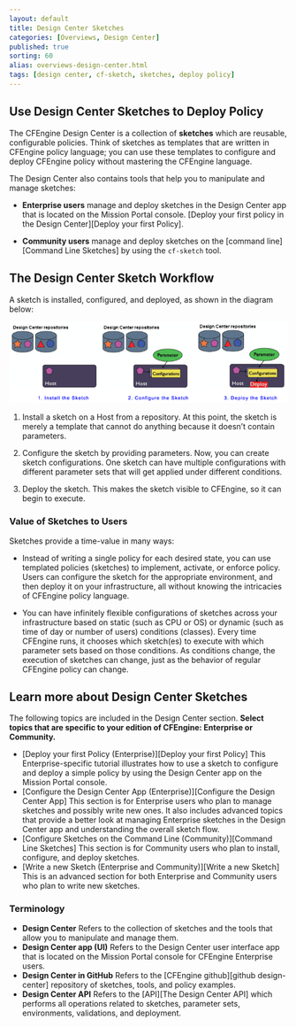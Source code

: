 ```yaml
---
layout: default
title: Design Center Sketches
categories: [Overviews, Design Center]
published: true
sorting: 60
alias: overviews-design-center.html
tags: [design center, cf-sketch, sketches, deploy policy]
---
```


## Use Design Center Sketches to Deploy Policy

The CFEngine Design Center is a collection of **sketches** which are reusable, configurable 
policies. Think of sketches as templates that are written in CFEngine policy language; you can 
use these templates to configure and deploy CFEngine policy without mastering the 
CFEngine language. 

The Design Center also contains tools that help you to manipulate and 
manage sketches: 

* **Enterprise users** manage and deploy sketches in the Design Center app that is located on 
the Mission Portal console. [Deploy your first policy in the Design Center][Deploy your first Policy].

* **Community users** manage and deploy sketches on the [command line][Command Line Sketches] by using the `cf-sketch` 
tool.

## The Design Center Sketch Workflow

A sketch is installed, configured, and deployed, as shown in the diagram below:

![Sketch Workflow](DCsketchworkflow.png)

1. Install a sketch on a Host from a repository. At this point, the sketch is merely 
a template that cannot do anything because it doesn’t contain parameters.

2. Configure the sketch by providing parameters. Now, you can create sketch 
configurations.  One sketch can have multiple configurations with different parameter sets 
that will get applied under different conditions.

3. Deploy the sketch. This makes the sketch visible to CFEngine, so it can begin to execute.

### Value of Sketches to Users

Sketches provide a time-value in many ways:

* Instead of writing a single policy for each desired state, you can use templated policies 
(sketches) to implement, activate, or enforce policy. Users can configure the sketch for 
the appropriate environment, and then deploy it on your infrastructure, all without 
knowing the intricacies of CFEngine policy language. 

* You can have infinitely flexible configurations of sketches across your infrastructure 
based on static (such as CPU or OS) or dynamic (such as time of day or number of users) 
conditions (classes). Every time CFEngine runs, it chooses which sketch(es) to execute with 
which parameter sets based on those conditions. As conditions change, the execution of 
sketches can change, just as the behavior of regular CFEngine policy can change.

## Learn more about Design Center Sketches

The following topics are included in the Design Center section. **Select topics that 
are specific to your edition of CFEngine: Enterprise or Community.**
 
* [Deploy your first Policy (Enterprise)][Deploy your first Policy] This Enterprise-specific tutorial illustrates how 
to use a sketch to configure and deploy a simple policy by using the Design Center app on 
the Mission Portal console.
* [Configure the Design Center App (Enterprise)][Configure the Design Center App] This section is for Enterprise users who plan to 
manage sketches and possibly write new ones. It also includes advanced topics that provide a 
better look at managing Enterprise sketches in the Design Center app and understanding 
the overall sketch flow.
* [Configure Sketches on the Command Line (Community)][Command Line Sketches] This section is for Community users 
who plan to install, configure, and deploy sketches.
* [Write a new Sketch (Enterprise and Community)][Write a new Sketch] This is an advanced section for both Enterprise 
and Community users who plan to write new sketches.

### Terminology

* **Design Center**  Refers to the collection of sketches and the tools that allow you to 
manipulate and manage them.
* **Design Center app (UI)** Refers to the Design Center user interface app that is 
located on the Mission Portal console for CFEngine Enterprise users.
* **Design Center in GitHub** Refers to the [CFEngine github][github design-center] repository of sketches, tools, 
and policy examples.
* **Design Center API** Refers to the [API][The Design Center API] which performs all operations related to 
sketches, parameter sets, environments, validations, and deployment. 

